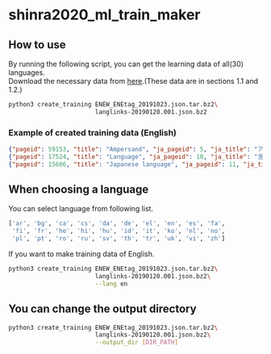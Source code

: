 # shinra2020_ml_train_maker

## How to use

By running the following script, you can get the learning data of all(30) languages.  
Download the necessary data from [here](http://shinra-project.info/shinra2020ml/2020ml_data/?lang=en).(These data are in sections 1.1 and 1.2.)

~~~bash
python3 create_training ENEW_ENEtag_20191023.json.tar.bz2\
                        langlinks-20190120.001.json.bz2
~~~

### Example of created training data (English)

~~~json
{"pageid": 59153, "title": "Ampersand", "ja_pageid": 5, "ja_title": "アンパサンド", "ENEs": {"AUTO.TOHOKU.201906": [{"prob": 0.923977792263031, "ENE_id": "0"}]}}
{"pageid": 17524, "title": "Language", "ja_pageid": 10, "ja_title": "言語", "ENEs": {"AUTO.TOHOKU.201906": [{"prob": 0.9261491894721985, "ENE_id": "0"}]}}
{"pageid": 15606, "title": "Japanese language", "ja_pageid": 11, "ja_title": "日本語", "ENEs": {"AUTO.TOHOKU.201906": [{"prob": 0.7623794078826904, "ENE_id": "1.7.24.1"}]}}
~~~

## When choosing a language

You can select language from following list.

~~~Python
['ar', 'bg', 'ca', 'cs', 'da', 'de', 'el', 'en', 'es', 'fa', 
 'fi', 'fr', 'he', 'hi', 'hu', 'id', 'it', 'ko', 'nl', 'no', 
 'pl', 'pt', 'ro', 'ru', 'sv', 'th', 'tr', 'uk', 'vi', 'zh']
~~~

If you want to make training data of English.

~~~bash
python3 create_training ENEW_ENEtag_20191023.json.tar.bz2\
                        langlinks-20190120.001.json.bz2\
                        --lang en
~~~

## You can change the output directory

~~~bash
python3 create_training ENEW_ENEtag_20191023.json.tar.bz2\
                        langlinks-20190120.001.json.bz2\
                        --output_dir [DIR_PATH]
~~~
